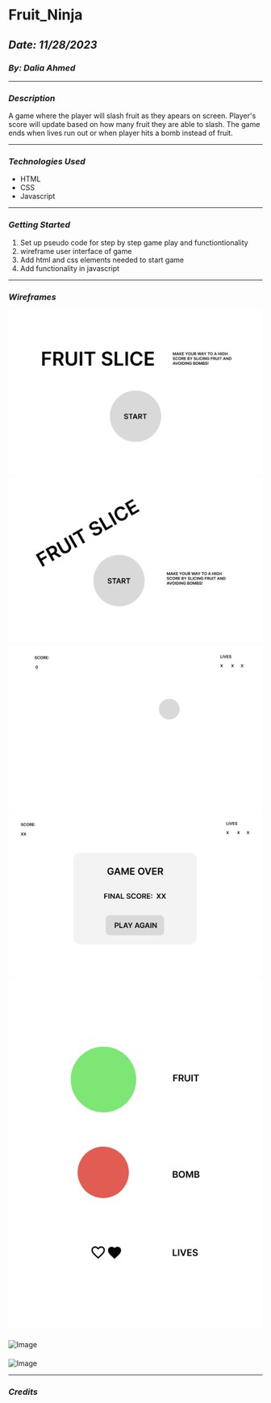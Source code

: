 # Fruit_Ninja

## **_Date: 11/28/2023_**

### **_By: Dalia Ahmed_**


***

### **_Description_**

A game where the player will slash fruit as they apears on screen. Player's score will update based on how many fruit they are able to slash. The game ends when lives run out or when player hits a bomb instead of fruit.

***

### **_Technologies Used_**

- HTML
- CSS
- Javascript

***

### **_Getting Started_**

1. Set up pseudo code for step by step game play and functiontionality
2. wireframe user interface of game
3. Add html and css elements needed to start game
4. Add functionality in javascript

***

### **_Wireframes_**

![Image](./images/wireframes/START%20PAGE%201.png)
![Image](./images/wireframes/START%20PAGE%202.png)
![Image](./images/wireframes/GAME%20START.png)
![Image](./images/wireframes/GAME%20OVER.png)
![Image](./images/wireframes/ASSETS.png)

#### 
![Image]()


#### 
![Image]()

***


### **_Credits_**

